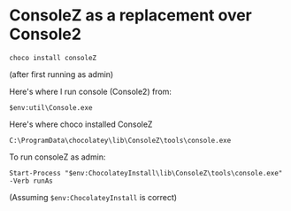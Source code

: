 ﻿# ConsoleZ as a replacement over Console2

    choco install consoleZ

(after first running as admin)

Here's where I run console (Console2) from:

    $env:util\Console.exe

Here's where choco installed ConsoleZ

    C:\ProgramData\chocolatey\lib\ConsoleZ\tools\console.exe

To run consoleZ as admin:

    Start-Process "$env:ChocolateyInstall\lib\ConsoleZ\tools\console.exe" -Verb runAs

(Assuming `$env:ChocolateyInstall` is correct)